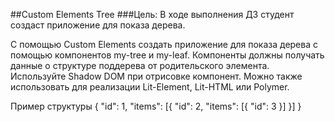 ##Custom Elements Tree
###Цель:
В ходе выполнения ДЗ студент создаст приложение для показа дерева.

С помощью Custom Elements создать приложение для показа дерева с помощью компонентов my-tree и my-leaf. Компоненты должны получать данные о структуре поддерева от родительского элемента. Используйте Shadow DOM при отрисовке компонент. Можно также использовать для реализации Lit-Element, Lit-HTML или Polymer.

Пример структуры
{ "id": 1, "items": [{ "id": 2, "items": [{ "id": 3 }] }] }
